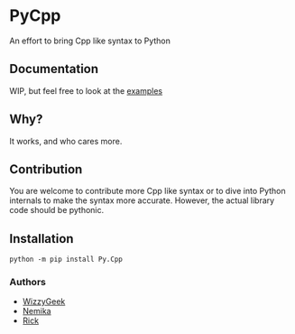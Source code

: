 # PyCpp

An effort to bring Cpp like syntax to Python

## Documentation

WIP, but feel free to look at the [examples](https://github.com/WizzyGeek/PyCpp/tree/master/examples)

## Why?

It works, and who cares more.

## Contribution

You are welcome to contribute more Cpp like syntax or to dive into Python internals to make the syntax more accurate.
However, the actual library code should be pythonic.

## Installation

`python -m pip install Py.Cpp`

### Authors
   - [WizzyGeek](https://github.com/WizzyGeek)
   - [Nemika](https://github.com/Nemika-Haj)
   - [Rick](https://github.com/doublevcodes)
